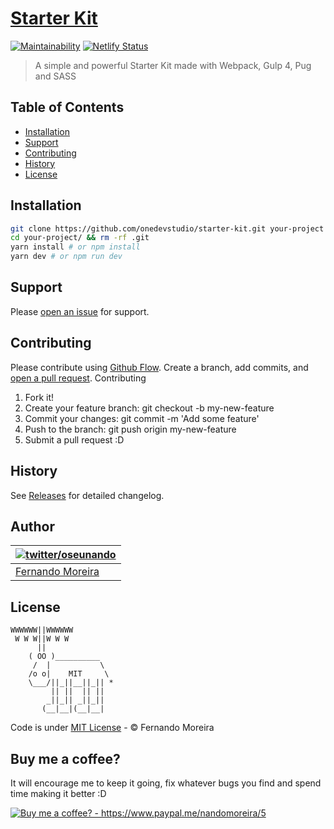 # [Starter Kit](https://starter-kit.netlify.com/)

[![Maintainability](https://api.codeclimate.com/v1/badges/a99a88d28ad37a79dbf6/maintainability)](https://codeclimate.com/github/codeclimate/codeclimate/maintainability) [![Netlify Status](https://api.netlify.com/api/v1/badges/59489b42-daeb-4c07-af4a-158aae7ff899/deploy-status)](https://app.netlify.com/sites/starter-kit/deploys)

> A simple and powerful Starter Kit made with Webpack, Gulp 4, Pug and SASS

## Table of Contents

- [Installation](#installation)
- [Support](#support)
- [Contributing](#contributing)
- [History](#history)
- [License](#license)

## Installation

```bash
git clone https://github.com/onedevstudio/starter-kit.git your-project
cd your-project/ && rm -rf .git
yarn install # or npm install
yarn dev # or npm run dev
```

## Support

Please [open an issue](../../issues/new) for support.

## Contributing

Please contribute using [Github Flow](https://guides.github.com/introduction/flow/). Create a branch, add commits, and [open a pull request](../../compare?expand=1).
Contributing

1. Fork it!
2. Create your feature branch: git checkout -b my-new-feature
3. Commit your changes: git commit -m 'Add some feature'
4. Push to the branch: git push origin my-new-feature
5. Submit a pull request :D

## History

See [Releases](../../releases) for detailed changelog.

## Author

| [![twitter/oseunando](https://avatars6.githubusercontent.com/u/1318271?v=4&s=120)](http://twitter.com/oseunando "Follow @oseunando on Twitter") |
| ----------------------------------------------------------------------------------------------------------------------------------------------- |
| [Fernando Moreira](http://twitter.com/oseunando)                                                                                                |

## License

```
WWWWWW||WWWWWW
 W W W||W W W
      ||
    ( OO )__________
     /  |           \
    /o o|    MIT     \
    \___/||_||__||_|| *
         || ||  || ||
        _||_|| _||_||
       (__|__|(__|__|
```

Code is under [MIT License](/LICENSE) - © Fernando Moreira

## Buy me a coffee?

It will encourage me to keep it going, fix whatever bugs you find and spend time making it better :D

<a href="https://www.paypal.me/nandomoreira/5">
  <img src="https://img.shields.io/badge/Buy%20me%20a%20coffee%3F-US%24%205-blue.svg" alt="Buy me a coffee? - https://www.paypal.me/nandomoreira/5">
</a>
